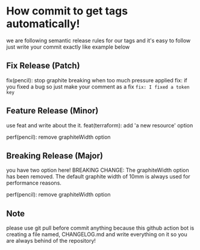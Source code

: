# How commit to get tags automatically!

we are following semantic release rules for our tags and it's easy to follow just write your commit exactly like example below

## Fix Release (Patch)

fix(pencil): stop graphite breaking when too much pressure applied
fix: if you fixed a bug so just make your comment as a fix `fix: I fixed a token key`

## Feature Release (Minor)

use feat and write about the it.
feat(terraform): add 'a new resource' option

perf(pencil): remove graphiteWidth option

## Breaking Release (Major)
you have two option here!
BREAKING CHANGE: The graphiteWidth option has been removed.
The default graphite width of 10mm is always used for performance reasons.

perf(pencil): remove graphiteWidth option

## Note
please use git pull before commit anything because this github action bot is creating a file named, CHANGELOG.md and write everything on it so you are always behind of the repository! 